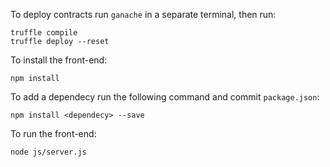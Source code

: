 To deploy contracts run `ganache` in a separate terminal, then run:
```
truffle compile
truffle deploy --reset
```

To install the front-end:
```
npm install
```

To add a dependecy run the following command and commit `package.json`:
```
npm install <dependecy> --save
```

To run the front-end:
```
node js/server.js
```
